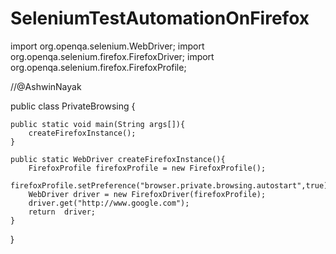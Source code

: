 # SeleniumTestAutomationOnFirefox

import org.openqa.selenium.WebDriver;
import org.openqa.selenium.firefox.FirefoxDriver;
import org.openqa.selenium.firefox.FirefoxProfile;

//@AshwinNayak

public class PrivateBrowsing {

    public static void main(String args[]){
        createFirefoxInstance();
    }

    public static WebDriver createFirefoxInstance(){
        FirefoxProfile firefoxProfile = new FirefoxProfile();
        firefoxProfile.setPreference("browser.private.browsing.autostart",true);
        WebDriver driver = new FirefoxDriver(firefoxProfile);
        driver.get("http://www.google.com");
        return  driver;
    }
}
